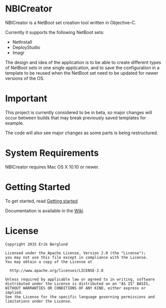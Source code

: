 # NBICreator

NBICreator is a NetBoot set creation tool written in Objective-C.

Currently it supports the following NetBoot sets:
* NetInstall
* DeployStudio
* Imagr

The design and idea of the application is to be able to create different types of NetBoot sets in one single application, and to save the configuration in a template to be reused when the NetBoot set need to be updated for newer versions of the OS.

# Important

This project is currently considered to be in beta, so major changes will occur between builds that may break previously saved templates for example.

The code will also see major changes as some parts is being restructured.

# System Requirements

NBICreator requires Mac OS X 10.10 or newer.

# Getting Started

To get started, read [Getting started](https://github.com/NBICreator/NBICreator/wiki/Getting-started)

Documentation is available in the [Wiki](https://github.com/NBICreator/NBICreator/wiki)

# License
    Copyright 2015 Erik Berglund
    
    Licensed under the Apache License, Version 2.0 (the "License");
    you may not use this file except in compliance with the License.
    You may obtain a copy of the License at
    
      http://www.apache.org/licenses/LICENSE-2.0
    
    Unless required by applicable law or agreed to in writing, software
    distributed under the License is distributed on an "AS IS" BASIS,
    WITHOUT WARRANTIES OR CONDITIONS OF ANY KIND, either express or implied.
    See the License for the specific language governing permissions and
    limitations under the License.
